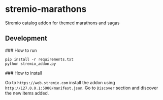 # stremio-marathons
Stremio catalog addon for themed marathons and sagas

## Development

### How to run

```
pip install -r requirements.txt
python stremio_addon.py
```

### How to install

Go to `https://web.stremio.com` install the addon using `http://127.0.0.1:5000/manifest.json`.
Go to `Discover` section and discover the new items added.
